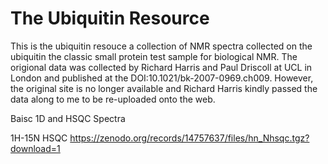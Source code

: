 # The Ubiquitin Resource

This is the ubiquitin resouce a collection of NMR spectra collected on the ubiquitin the classic small protein test sample for biological NMR. The origional data was collected by Richard Harris and Paul Driscoll at UCL in London and published at the DOI:10.1021/bk-2007-0969.ch009. However, the original site is no longer available and Richard Harris kindly passed the data along to me to be re-uploaded onto the web. 

Baisc 1D and HSQC Spectra

1H-15N HSQC https://zenodo.org/records/14757637/files/hn_Nhsqc.tgz?download=1
